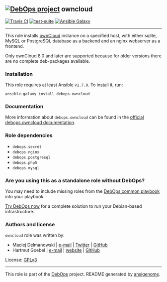 ## [![DebOps project](http://debops.org/images/debops-small.png)](http://debops.org) owncloud

[![Travis CI](http://img.shields.io/travis/debops/ansible-owncloud.svg?style=flat)](http://travis-ci.org/debops/ansible-owncloud) [![test-suite](http://img.shields.io/badge/test--suite-ansible--owncloud-blue.svg?style=flat)](https://github.com/debops/test-suite/tree/master/ansible-owncloud/)  [![Ansible Galaxy](http://img.shields.io/badge/galaxy-debops.owncloud-660198.svg?style=flat)](https://galaxy.ansible.com/list#/roles/1584)


***

This role installs [ownCloud](http://owncloud.org/) instance on a
specified host, with either sqlite, MySQL or PostgreSQL database
as a backend and an nginx webserver as a frontend.

Only ownCloud 8.0 and later are supported because for older
versions there are no complete deb-packages available.

### Installation

This role requires at least Ansible `v1.7.0`. To install it, run:

    ansible-galaxy install debops.owncloud

### Documentation

More information about `debops.owncloud` can be found in the
[official debops.owncloud documentation](http://docs.debops.org/en/latest/ansible/roles/debops.owncloud.html).


### Role dependencies

- `debops.secret`
- `debops.nginx`
- `debops.postgresql`
- `debops.php5`
- `debops.mysql`

### Are you using this as a standalone role without DebOps?

You may need to include missing roles from the [DebOps common
playbook](https://github.com/debops/debops-playbooks/blob/master/playbooks/common.yml)
into your playbook.

[Try DebOps now](https://github.com/debops/debops) for a complete solution to run your Debian-based infrastructure.





### Authors and license

`owncloud` role was written by:
- Maciej Delmanowski | [e-mail](mailto:drybjed@gmail.com) | [Twitter](https://twitter.com/drybjed) | [GitHub](https://github.com/drybjed)
- Hartmut Goebel | [e-mail](mailto:'h.goebel@crazy-compilers.com) | [website](http://www.crazy-compilers.com) | [GitHub](https://github.com/htgoebel)

License: [GPLv3](https://tldrlegal.com/license/gnu-general-public-license-v3-%28gpl-3%29)

***

This role is part of the [DebOps](http://debops.org/) project. README generated by [ansigenome](https://github.com/nickjj/ansigenome/).
